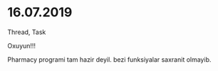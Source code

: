 # 16.07.2019

Thread, Task

Oxuyun!!!

Pharmacy programi tam hazir deyil.
bezi funksiyalar saxranit olmayib.
